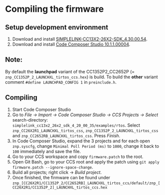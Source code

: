# Compiling the firmware

## Setup development environment
1. Download and install [SIMPLELINK-CC13X2-26X2-SDK_4.30.00.54](http://www.ti.com/tool/download/SIMPLELINK-CC13X2-26X2-SDK).
1. Download and install [Code Composer Studio 10.1.1.00004](http://www.ti.com/tool/CCSTUDIO).

## Note:
By default the **launchpad** variant of the CC1352P2_CC2652P (= `znp_CC1352P_2_LAUNCHXL_tirtos_ccs.hex`) is build. To build the **other** variant comment `#define LAUNCHPAD_CONFIG 1` in `preinclude.h`.

## Compiling
1. Start Code Composer Studio
1. Go to *File -> Import -> Code Composer Studio -> CCS Projects -> Select* search-directory: `simplelink_cc13x2_26x2_sdk_4_20_00_35/examples/rtos`. Select `znp_CC26X2R1_LAUNCHXL_tirtos_css`, `znp_CC1352P_2_LAUNCHXL_tirtos_css` and `znp_CC2652RB_LAUNCHXL_tirtos_css`. Press *Finish*.
1. In Code Composer Studio, expand the 3 projects and for each open `znp.syscfg`, change `Minimal Poll Period (ms)` to `1000`, change it back to `100` immediately and save the file.
1. Go to your CCS workspace and copy `firmware.patch` to the root.
1. Open Git Bash, go to your CCS root and apply the patch using `git apply firmware.patch --ignore-space-change`.
1. Build all projects; right click -> *Build project*.
1. Once finished, the firmware can be found under `znp_[CC26X2R1/CC1352P_2/CC2652RB]_LAUNCHXL_tirtos_ccs/default/znp_[CC26X2R1/CC1352P_2]_LAUNCHXL_tirtos_ccs.hex`
